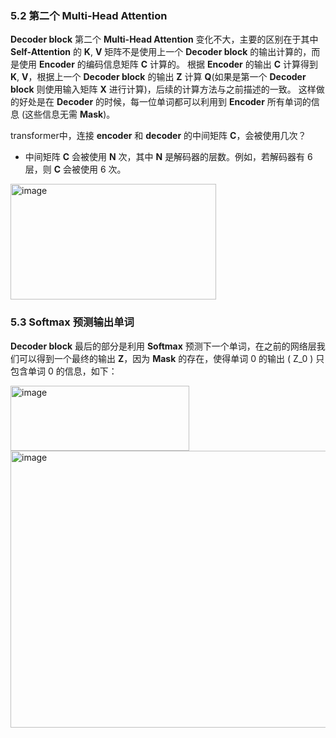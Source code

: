 ### 5.2 第二个 Multi-Head Attention
**Decoder block** 第二个 **Multi-Head Attention** 变化不大，主要的区别在于其中 **Self-Attention** 的 **K**, **V** 矩阵不是使用上一个 **Decoder block** 的输出计算的，而是使用 **Encoder** 的编码信息矩阵 **C** 计算的。
根据 **Encoder** 的输出 **C** 计算得到 **K**, **V**，根据上一个 **Decoder block** 的输出 **Z** 计算 **Q**(如果是第一个 **Decoder block** 则使用输入矩阵 **X** 进行计算)，后续的计算方法与之前描述的一致。
这样做的好处是在 **Decoder** 的时候，每一位单词都可以利用到 **Encoder** 所有单词的信息 (这些信息无需 **Mask**)。

transformer中，连接 **encoder** 和 **decoder** 的中间矩阵 **C**，会被使用几次？
- 中间矩阵 **C** 会被使用 **N** 次，其中 **N** 是解码器的层数。例如，若解码器有 6 层，则 **C** 会被使用 6 次。

<img width="329" height="185" alt="image" src="https://github.com/user-attachments/assets/ae3619bb-c6dd-4ed5-8903-fbd80fa05620" />


### 5.3 Softmax 预测输出单词
**Decoder block** 最后的部分是利用 **Softmax** 预测下一个单词，在之前的网络层我们可以得到一个最终的输出 **Z**，因为 **Mask** 的存在，使得单词 0 的输出 \( Z_0 \) 只包含单词 0 的信息，如下：


<img width="286" height="104" alt="image" src="https://github.com/user-attachments/assets/2320b99f-340b-42d5-948a-7e22fc2f4827" />

<img width="639" height="443" alt="image" src="https://github.com/user-attachments/assets/86e26fc6-0311-4654-9ade-ab6fc7ce8699" />
